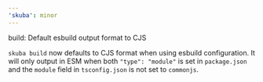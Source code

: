 ```yaml
---
'skuba': minor
---
```


build: Default esbuild output format to CJS

`skuba build` now defaults to CJS format when using esbuild configuration. It will only output in ESM when both `"type": "module"` is set in `package.json` and the `module` field in `tsconfig.json` is not set to `commonjs`.
